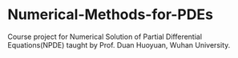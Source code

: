 # Numerical-Methods-for-PDEs
Course project for Numerical Solution of Partial Differential Equations(NPDE) taught by Prof. Duan Huoyuan, Wuhan University.
